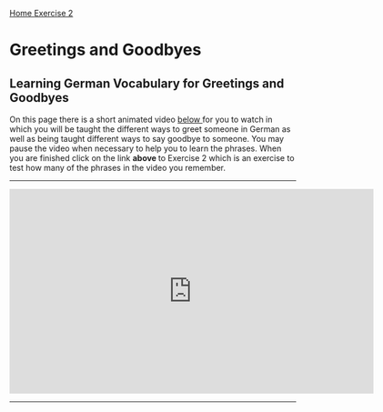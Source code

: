 
<a href="index.html"> Home </a>
<a href="GreetingsExercise.html">Exercise 2 </a>

<body>
<h1> Greetings and Goodbyes</h1>
<h2> Learning German Vocabulary for Greetings and Goodbyes </h2>


<p> On this page there is a short animated video <u>below </u> for you to watch in which you will be taught the different ways to greet someone in German as well as being taught different ways to say goodbye to someone. You may pause the video when necessary to help you to learn the phrases. When you are finished click on the link <strong>above </strong>to Exercise 2 which is an exercise to test how many of the phrases in the video you remember. </p>

<hr>

<iframe width="640" height="360" src="https://www.powtoon.com/embed/fSynuUofZ4v/" frameborder="0"></iframe>


<hr>
  
  
  




